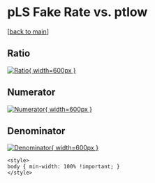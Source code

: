 # pLS Fake Rate vs. ptlow

[[back to main](./)]



## Ratio

[![Ratio](../mtv/var/pLS_fakerate_ptlow.png){ width=600px }](../mtv/var/pLS_fakerate_ptlow.pdf)

## Numerator

[![Numerator](../mtv/num/pLS_fakerate_ptlow_num.png){ width=600px }](../mtv/num/pLS_fakerate_ptlow_num.pdf)

## Denominator

[![Denominator](../mtv/den/pLS_fakerate_ptlow_den.png){ width=600px }](../mtv/den/pLS_fakerate_ptlow_den.pdf)


``` {=html}
<style>
body { min-width: 100% !important; }
</style>
```
